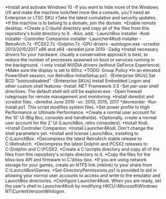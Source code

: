 *Install and activate Windows 10
    -If you want to hide more of the Windows UX and make the machine look/feel more like a console, you'll need an Enterprise or LTSC SKU
*Take the latest cumulative and security updates.
*If the machine is to belong to a domain, join the domain.
*Enable remote desktop.
*Create a C:\build directory and copy all of the files from this repository's build directory to it.
    -Also, add:
        -LaunchBox installer
        -Kodi installer
        -Controller Companion installer
        -Launcher4Kodi installer
        -RetroArch.7z
        -PCSX2.7z
        -Dolphin.7z
        -GPU drivers
        -autologon.exe
        -vcredist 2013/2015/2017 x86 and x64
        -dxredist june 2010
        -Zadig
*Install necessary drivers for your hardware. Usually a conservative approach is best, to reduce the number of processes spawned on boot or services running in the background.
    -I only install NVIDIA drivers (without GeForce Experience).
*Make sure the display is set to 60hz.
*TODO: Group Policy
*In an elevated PowerShell session, run RetroBox-InitialSetup.ps1.
    -[Enterprise SKUs] Set BCD "bootuxdisabled"
    -[Enterprise SKUs] Install Embedded Logon and other custom shell features
    -Install .NET Framework 3.5
    -Set per-user shell directives. The default shell will still be explorer.exe.
    -Open firewall rulegroups for remote management and monitoring.
*Install dxredist and vcredist files.
    -dxredist June 2010
    -vc: 2013, 2015, 2017
*devreorder
    -Run install.ps1. This script modifies system files.
*Set power profile to High Performance or Ultimate Performance.
*Create a normal user account for the 10' UI (Big Box, consoles and handhelds).
*Optionally, create a normal user account for the 2' UI (LaunchBox, retro computers).
*Install Kodi.
*Install Controller Companion.
*Install Launcher4Kodi. Don't change the shell parameters yet.
*Install and license LaunchBox, installing to C:\LaunchBox.
*Decompress the latest RetroArch stable release to C:\RetroArch.
*Decompress the latest Dolphin and PCSX2 releases to C:\Dolphin and C:\PCSX2.
*Create a C:\scripts directory and copy all of the files from this repository's scripts directory to it.
*Copy the files for the bliss-box API and firmware to C:\bliss-box.
*If you are using network storage for your games, create an NTFS link (mklink) to your share from C:\LaunchBox\Games.
*Set-DirectoryPermissions.ps1 is provided to aid in allowing your normal user accounts to access and write to the emulator and LaunchBox directories.
*Configure Launcher4Kodi. When you are ready, set the user's shell to Launcher4Kodi by modifying HKCU:\Microsoft\Windows NT\CurrentVersion\Winlogon.
